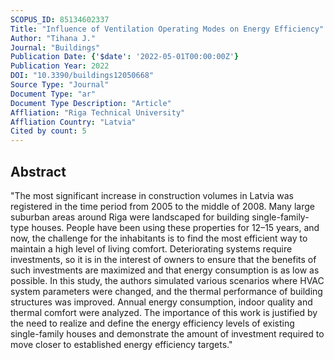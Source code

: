 ```yaml
---
SCOPUS_ID: 85134602337
Title: "Influence of Ventilation Operating Modes on Energy Efficiency"
Author: "Tihana J."
Journal: "Buildings"
Publication Date: {'$date': '2022-05-01T00:00:00Z'}
Publication Year: 2022
DOI: "10.3390/buildings12050668"
Source Type: "Journal"
Document Type: "ar"
Document Type Description: "Article"
Affliation: "Riga Technical University"
Affliation Country: "Latvia"
Cited by count: 5
---
```


## Abstract
"The most significant increase in construction volumes in Latvia was registered in the time period from 2005 to the middle of 2008. Many large suburban areas around Riga were landscaped for building single-family-type houses. People have been using these properties for 12–15 years, and now, the challenge for the inhabitants is to find the most efficient way to maintain a high level of living comfort. Deteriorating systems require investments, so it is in the interest of owners to ensure that the benefits of such investments are maximized and that energy consumption is as low as possible. In this study, the authors simulated various scenarios where HVAC system parameters were changed, and the thermal performance of building structures was improved. Annual energy consumption, indoor quality and thermal comfort were analyzed. The importance of this work is justified by the need to realize and define the energy efficiency levels of existing single-family houses and demonstrate the amount of investment required to move closer to established energy efficiency targets."
